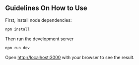 ## Guidelines On How to Use

First, install node dependencies:

```bash
npm install

```

Then run the development server

```bash
npm run dev

```

Open [http://localhost:3000](http://localhost:3000) with your browser to see the result.
